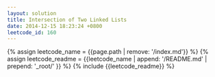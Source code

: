 ```yaml
---
layout: solution
title: Intersection of Two Linked Lists
date: 2014-12-15 18:23:24 +0800
leetcode_id: 160
---
```

{% assign leetcode_name = {{page.path | remove: '/index.md'}}  %}
{% assign leetcode_readme = {{leetcode_name | append: '/README.md' | prepend: '_root/' }}  %}
{% include {{leetcode_readme}} %}
